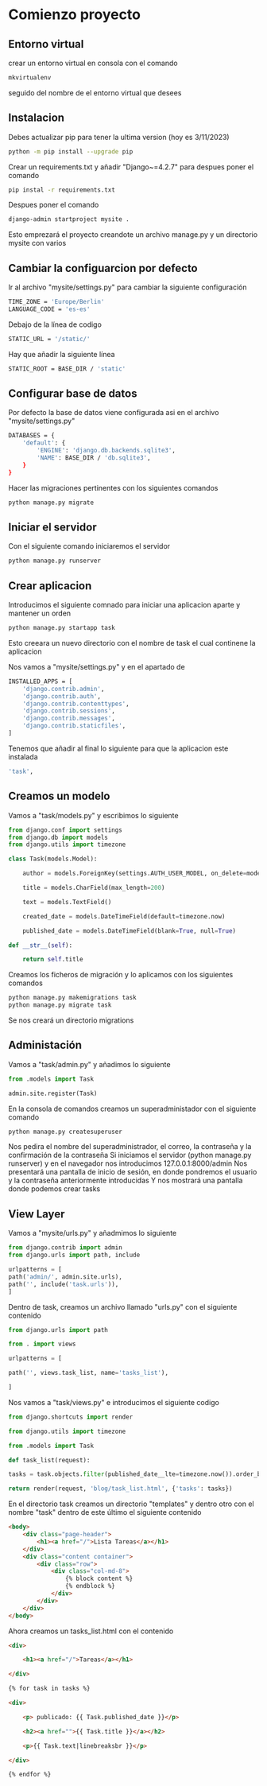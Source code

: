 # Comienzo proyecto
## Entorno virtual

crear un entorno virtual en consola con el comando 
```bash
mkvirtualenv
```
seguido del nombre de el entorno virtual que desees 
## Instalacion
Debes actualizar pip para tener la ultima version (hoy es 3/11/2023)
```bash
python -m pip install --upgrade pip
```
Crear un requirements.txt y añadir "Django~=4.2.7" para despues poner el comando
```bash
pip instal -r requirements.txt
```
Despues poner el comando 
```bash
django-admin startproject mysite .
```
Esto emprezará el proyecto creandote un archivo manage.py y un directorio mysite con varios

## Cambiar la configuarcion por defecto
Ir al archivo "mysite/settings.py" para cambiar la siguiente configuración 
```bash
TIME_ZONE = 'Europe/Berlin'
LANGUAGE_CODE = 'es-es'
```
Debajo de la línea de codigo
```bash
STATIC_URL = '/static/'
```
Hay que añadir la siguiente línea
```bash
STATIC_ROOT = BASE_DIR / 'static'
```

## Configurar base de datos
Por defecto la base de datos viene configurada asi en el archivo "mysite/settings.py"
```bash
DATABASES = {
    'default': {
        'ENGINE': 'django.db.backends.sqlite3',
        'NAME': BASE_DIR / 'db.sqlite3',
    }
}
```
Hacer las migraciones pertinentes con los siguientes comandos
```bash
python manage.py migrate
```
## Iniciar el servidor

Con el siguiente comando iniciaremos el servidor
```bash
python manage.py runserver
```
## Crear aplicacion

Introducimos el siguiente comnado para iniciar una aplicacion aparte y mantener un orden
```bash
python manage.py startapp task
```
Esto creeara un nuevo directorio con el nombre de task el cual continene la aplicacion

Nos vamos a "mysite/settings.py" y en el apartado de 
```bash
INSTALLED_APPS = [
    'django.contrib.admin',
    'django.contrib.auth',
    'django.contrib.contenttypes',
    'django.contrib.sessions',
    'django.contrib.messages',
    'django.contrib.staticfiles',
]
```
Tenemos que añadir al final lo siguiente para que la aplicacion este instalada
```bash
'task',
```
## Creamos un modelo
Vamos a "task/models.py" y escribimos lo siguiente
```python
from django.conf import settings
from django.db import models
from django.utils import timezone

class Task(models.Model):

    author = models.ForeignKey(settings.AUTH_USER_MODEL, on_delete=models.CASCADE)

    title = models.CharField(max_length=200)

    text = models.TextField()

    created_date = models.DateTimeField(default=timezone.now)

    published_date = models.DateTimeField(blank=True, null=True)

def __str__(self):

    return self.title
```
Creamos los ficheros de migración y lo aplicamos con los siguientes comandos
```bash
python manage.py makemigrations task
python manage.py migrate task
```
Se nos creará un directorio migrations

## Administación
Vamos a "task/admin.py" y añadimos lo siguiente
```python
from .models import Task

admin.site.register(Task)
```
En la consola de comandos creamos un superadministador con el siguiente comando
```bash
python manage.py createsuperuser
```
Nos pedira el nombre del superadministrador, el correo, la contraseña y la confirmación de la contraseña
Si iniciamos el servidor (python manage.py runserver) y en el navegador nos introducimos 127.0.0.1:8000/admin
Nos presentará una pantalla de inicio de sesión, en donde pondremos el usuario y la contraseña anteriormente introducidas
Y nos mostrará una pantalla donde podemos crear tasks

## View Layer
Vamos a "mysite/urls.py" y añadmimos lo siguiente
```python
from django.contrib import admin
from django.urls import path, include

urlpatterns = [
path('admin/', admin.site.urls),
path('', include('task.urls')),
]
```

Dentro de task, creamos un archivo llamado "urls.py" con el siguiente contenido
```python
from django.urls import path

from . import views

urlpatterns = [

path('', views.task_list, name='tasks_list'),

]
```
Nos vamos a "task/views.py" e introducimos el siguiente codigo
```python
from django.shortcuts import render

from django.utils import timezone

from .models import Task

def task_list(request):

tasks = task.objects.filter(published_date__lte=timezone.now()).order_by('published_date')

return render(request, 'blog/task_list.html', {'tasks': tasks})
```
En el directorio task creamos un directorio "templates" y dentro otro con el nombre "task" dentro de este último el siguiente contenido
```html
<body>
    <div class="page-header">
        <h1><a href="/">Lista Tareas</a></h1>
    </div>
    <div class="content container">
        <div class="row">
            <div class="col-md-8">
                {% block content %}
                {% endblock %}
            </div>
        </div>
    </div>
</body>
```
Ahora creamos un tasks_list.html con el contenido
```html
<div>

    <h1><a href="/">Tareas</a></h1>

</div>

{% for task in tasks %}

<div>

    <p> publicado: {{ Task.published_date }}</p>

    <h2><a href="">{{ Task.title }}</a></h2>

    <p>{{ Task.text|linebreaksbr }}</p>

</div>

{% endfor %}
```